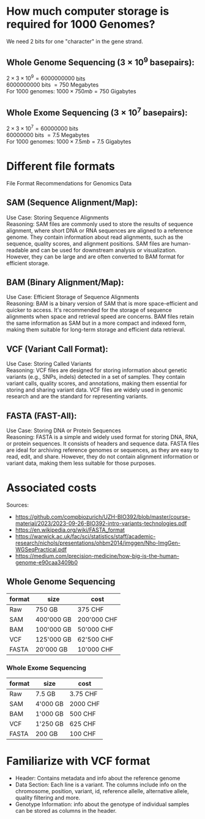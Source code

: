 # How much computer storage is required for 1000 Genomes?  
We need 2 bits for one "character" in the gene strand.  

## Whole Genome Sequencing ($3 \times 10^9$ basepairs):  
$2 \times 3 \times 10^9 = 6000000000$ bits  
$6000000000$ bits $= 750$ Megabytes  
For $1000$ genomes: $1000 \times 750mb = 750$ Gigabytes  


## Whole Exome Sequencing ($3 \times 10^7$ basepairs):  
$2 \times 3 \times 10^7 = 60000000$ bits  
$60000000$ bits $= 7.5$ Megabytes  
For $1000$ genomes: $1000 \times 7.5mb = 7.5$ Gigabytes  


# Different file formats
File Format Recommendations for Genomics Data

## SAM (Sequence Alignment/Map):  
Use Case: Storing Sequence Alignments  
Reasoning: SAM files are commonly used to store the results of sequence alignment, where short DNA or RNA sequences are aligned to a reference genome. 
They contain information about read alignments, such as the sequence, quality scores, and alignment positions. 
SAM files are human-readable and can be used for downstream analysis or visualization.
However, they can be large and are often converted to BAM format for efficient storage.

## BAM (Binary Alignment/Map):
Use Case: Efficient Storage of Sequence Alignments  
Reasoning: BAM is a binary version of SAM that is more space-efficient and quicker to access. It's recommended for the storage of sequence alignments when space and retrieval speed are concerns. 
BAM files retain the same information as SAM but in a more compact and indexed form, making them suitable for long-term storage and efficient data retrieval.

## VCF (Variant Call Format):
Use Case: Storing Called Variants  
Reasoning: VCF files are designed for storing information about genetic variants (e.g., SNPs, indels) detected in a set of samples. 
They contain variant calls, quality scores, and annotations, making them essential for storing and sharing variant data. 
VCF files are widely used in genomic research and are the standard for representing variants.

## FASTA (FAST-All):
Use Case: Storing DNA or Protein Sequences  
Reasoning: FASTA is a simple and widely used format for storing DNA, RNA, or protein sequences. 
It consists of headers and sequence data. 
FASTA files are ideal for archiving reference genomes or sequences, as they are easy to read, edit, and share. 
However, they do not contain alignment information or variant data, making them less suitable for those purposes.

# Associated costs

Sources:  
- https://github.com/compbiozurich/UZH-BIO392/blob/master/course-material/2023/2023-09-26-BIO392-intro-variants-technologies.pdf    
- https://en.wikipedia.org/wiki/FASTA_format  
- https://warwick.ac.uk/fac/sci/statistics/staff/academic-research/nichols/presentations/ohbm2014/imggen/Nho-ImgGen-WGSeqPractical.pdf  
- https://medium.com/precision-medicine/how-big-is-the-human-genome-e90caa3409b0  

## Whole Genome Sequencing

format | size | cost |
--------- | --------- | ---------- 
Raw | 750 GB | 375 CHF | 
SAM | 400'000 GB | 200'000 CHF | 
BAM | 100'000 GB | 50'000 CHF | 
VCF | 125'000 GB | 62'500 CHF | 
FASTA | 20'000 GB | 10'000 CHF |

### Whole Exome Sequencing

format | size | cost |
--------- | --------- | ---------- 
Raw | 7.5 GB | 3.75 CHF | 
SAM | 4'000 GB | 2000 CHF |
BAM | 1'000 GB | 500 CHF |
VCF | 1'250 GB | 625 CHF |
FASTA | 200 GB | 100 CHF |

	
# Familiarize with VCF format

- Header: Contains metadata and info about the reference genome  
- Data Section: Each line is a variant. The columns include info on the chromosome, position, variant, id, reference allelle, alternative allele, quality filtering and more.  
- Genotype Information: info about the genotype of individual samples can be stored as columns in the header.  







